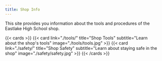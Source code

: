 ```yaml
---
title: Shop Info
---
```


This site provides you information about the tools and procedures of the Eastlake High School shop.

{{< cards >}}
  {{< card link="./tools/" title="Shop Tools" subtitle="Learn about the shop's tools" image="./tools/tools.jpg" >}}
  {{< card link="./safety/" title="Shop Safety" subtitle="Learn about staying safe in the shop" image="./safety/safety.jpg" >}}
{{< /cards >}}
